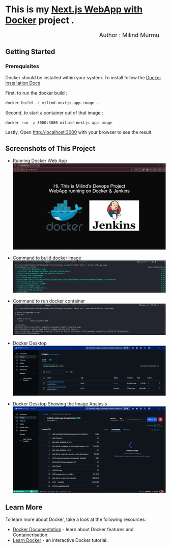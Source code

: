 # This is my [Next.js WebApp with Docker]() project .

<div align="right" style="margin-right: 20px; font-size: 18px;">Author : Milind Murmu</div>

## Getting Started

### Prerequisites
Docker should be installed within your system. To install follow the [Docker Installation Docs](https://docs.docker.com/engine/install/)

First, to run the docker build :

```bash
docker build -t milind-nextjs-app-image .
```

Second, to start a container out of that image :

```bash
docker run -p 3000:3000 milind-nextjs-app-image
```

Lastly, Open [http://localhost:3000](http://localhost:3000) with your browser to see the result.

## Screenshots of This Project
- Running Docker Web App
![Running Docker Web App](./screenshots/docker-webapp.png)

- Command to build docker image
![Running Docker Web App](./screenshots/buildpng.png)
- Command to run docker container
![Running Docker Web App](./screenshots/run-image-docker.png)
- Docker Desktop
![Running Docker Web App](./screenshots/docker-desktop.png)
- Docker Desktop Showing the Image Analysis
![Running Docker Web App](./screenshots/docker-desktop2.png)

## Learn More

To learn more about Docker, take a look at the following resources:

- [Docker Documentation](https://docs.docker.com/) - learn about Docker features and Containerisation.
- [Learn Docker](https://www.docker.com/101-tutorial/) - an interactive Docker tutorial.


